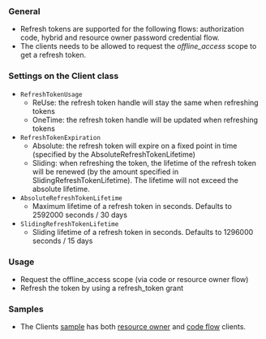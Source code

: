 ### General

- Refresh tokens are supported for the following flows: authorization code, hybrid and resource owner password credential flow.
- The clients needs to be allowed to request the _offline_access_ scope to get a refresh token.

### Settings on the Client class
- `RefreshTokenUsage` 
    - ReUse: the refresh token handle will stay the same when refreshing tokens
    - OneTime: the refresh token handle will be updated when refreshing tokens
- `RefreshTokenExpiration`
    - Absolute: the refresh token will expire on a fixed point in time (specified by the AbsoluteRefreshTokenLifetime)
    - Sliding: when refreshing the token, the lifetime of the refresh token will be renewed (by the amount specified in SlidingRefreshTokenLifetime). The lifetime will not exceed the absolute lifetime.
- `AbsoluteRefreshTokenLifetime`
    - Maximum lifetime of a refresh token in seconds. Defaults to 2592000 seconds / 30 days
- `SlidingRefreshTokenLifetime`
    - Sliding lifetime of a refresh token in seconds. Defaults to 1296000 seconds / 15 days

### Usage

- Request the offline_access scope (via code or resource owner flow)
- Refresh the token by using a refresh_token grant


### Samples

- The Clients [sample](https://github.com/thinktecture/Thinktecture.IdentityServer.v3.Samples/tree/master/source/Clients) has both [resource owner](https://github.com/thinktecture/Thinktecture.IdentityServer.v3.Samples/tree/master/source/Clients/ConsoleResourceOwnerRefreshTokenClient) and [code flow](https://github.com/thinktecture/Thinktecture.IdentityServer.v3.Samples/tree/master/source/Clients/MvcCodeFlowClientManual) clients.